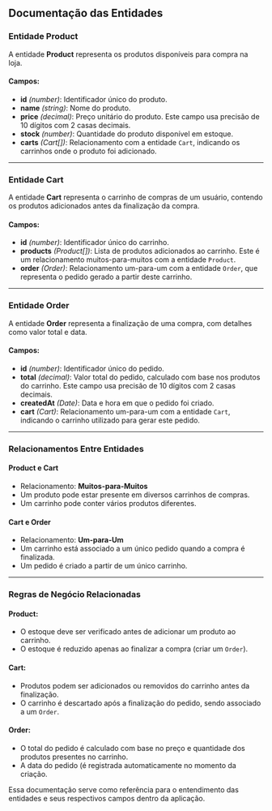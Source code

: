 ## Documentação das Entidades

### **Entidade Product**
A entidade **Product** representa os produtos disponíveis para compra na loja.

#### Campos:
- **id** *(number)*: Identificador único do produto.
- **name** *(string)*: Nome do produto.
- **price** *(decimal)*: Preço unitário do produto. Este campo usa precisão de 10 dígitos com 2 casas decimais.
- **stock** *(number)*: Quantidade do produto disponível em estoque.
- **carts** *(Cart[])*: Relacionamento com a entidade `Cart`, indicando os carrinhos onde o produto foi adicionado.

---

### **Entidade Cart**
A entidade **Cart** representa o carrinho de compras de um usuário, contendo os produtos adicionados antes da finalização da compra.

#### Campos:
- **id** *(number)*: Identificador único do carrinho.
- **products** *(Product[])*: Lista de produtos adicionados ao carrinho. Este é um relacionamento muitos-para-muitos com a entidade `Product`.
- **order** *(Order)*: Relacionamento um-para-um com a entidade `Order`, que representa o pedido gerado a partir deste carrinho.

---

### **Entidade Order**
A entidade **Order** representa a finalização de uma compra, com detalhes como valor total e data.

#### Campos:
- **id** *(number)*: Identificador único do pedido.
- **total** *(decimal)*: Valor total do pedido, calculado com base nos produtos do carrinho. Este campo usa precisão de 10 dígitos com 2 casas decimais.
- **createdAt** *(Date)*: Data e hora em que o pedido foi criado.
- **cart** *(Cart)*: Relacionamento um-para-um com a entidade `Cart`, indicando o carrinho utilizado para gerar este pedido.

---

### **Relacionamentos Entre Entidades**

#### **Product e Cart**
- Relacionamento: **Muitos-para-Muitos**
- Um produto pode estar presente em diversos carrinhos de compras.
- Um carrinho pode conter vários produtos diferentes.

#### **Cart e Order**
- Relacionamento: **Um-para-Um**
- Um carrinho está associado a um único pedido quando a compra é finalizada.
- Um pedido é criado a partir de um único carrinho.

---

### Regras de Negócio Relacionadas

#### **Product**:
- O estoque deve ser verificado antes de adicionar um produto ao carrinho.
- O estoque é reduzido apenas ao finalizar a compra (criar um `Order`).

#### **Cart**:
- Produtos podem ser adicionados ou removidos do carrinho antes da finalização.
- O carrinho é descartado após a finalização do pedido, sendo associado a um `Order`.

#### **Order**:
- O total do pedido é calculado com base no preço e quantidade dos produtos presentes no carrinho.
- A data do pedido (é registrada automaticamente no momento da criação.

Essa documentação serve como referência para o entendimento das entidades e seus respectivos campos dentro da aplicação.

